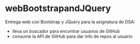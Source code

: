 # webBootstrapandJQuery
Entrega web con Bootstrap y JQuery para la asignatura de DSA:
- lleva un buscador para encontrar usuarios de GitHub
- consume la API de GitHub para dar info de repos al usuario
